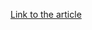 [Link to the article](https://www.akamai.com/blog/security-research/2024/mar/kubernetes-local-volumes-command-injection-vulnerability-rce-system-privileges)
